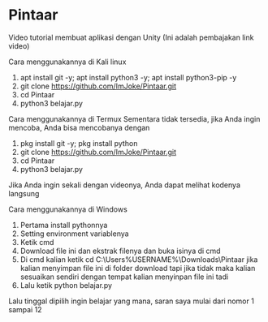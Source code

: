 # Pintaar
Video tutorial membuat aplikasi dengan Unity (Ini adalah pembajakan link video)

Cara menggunakannya di Kali linux
  1. apt install git -y; apt install python3 -y; apt install python3-pip -y
  2. git clone https://github.com/ImJoke/Pintaar.git
  3. cd Pintaar
  4. python3 belajar.py

Cara menggunakannya di Termux
Sementara tidak tersedia, jika Anda ingin mencoba, Anda bisa mencobanya dengan
  
  1. pkg install git -y; pkg install python
  2. git clone https://github.com/ImJoke/Pintaar.git
  3. cd Pintaar
  4. python3 belajar.py
  
  Jika Anda ingin sekali dengan videonya, Anda dapat melihat kodenya langsung
  
Cara menggunakannya di Windows
  1. Pertama install pythonnya
  2. Setting environment variablenya
  3. Ketik cmd
  4. Download file ini dan ekstrak filenya dan buka isinya di cmd
  5. Di cmd kalian ketik cd C:\Users\%USERNAME%\Downloads\Pintaar jika kalian menyimpan file ini di folder download tapi jika tidak maka kalian sesuaikan sendiri dengan tempat kalian menyinpan file ini tadi
  6. Lalu ketik python belajar.py

Lalu tinggal dipilih ingin belajar yang mana, saran saya mulai dari nomor 1 sampai 12
